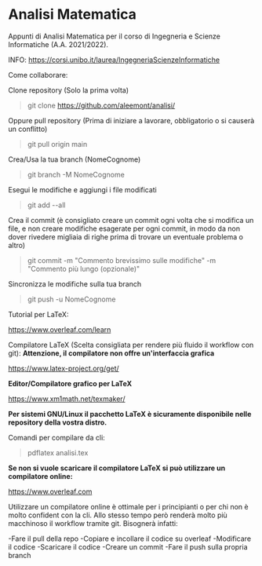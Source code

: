 # Analisi Matematica
Appunti di Analisi Matematica per il corso di Ingegneria e Scienze Informatiche (A.A. 2021/2022).

INFO: https://corsi.unibo.it/laurea/IngegneriaScienzeInformatiche

Come collaborare:


Clone repository (Solo la prima volta)

>  git clone https://github.com/aleemont/analisi/

Oppure pull repository (Prima di iniziare a lavorare, obbligatorio o si causerà un conflitto)

> git pull origin main

Crea/Usa la tua branch (NomeCognome)

> git branch -M NomeCognome

Esegui le modifiche e aggiungi i file modificati

>  git add --all

Crea il commit (è consigliato creare un commit ogni volta che si modifica un file, e non creare modifiche esagerate per ogni commit, in modo da non dover
rivedere migliaia di righe prima di trovare un eventuale problema o altro)

>  git commit -m "Commento brevissimo sulle modifiche" -m "Commento più lungo (opzionale)"

Sincronizza le modifiche sulla tua branch

>  git push -u NomeCognome

Tutorial per LaTeX:

https://www.overleaf.com/learn

Compilatore LaTeX (Scelta consigliata per rendere più fluido il workflow con git):
**Attenzione, il compilatore non offre un'interfaccia grafica**

https://www.latex-project.org/get/

**Editor/Compilatore grafico per LaTeX**

https://www.xm1math.net/texmaker/

**Per sistemi GNU/Linux il pacchetto LaTeX è sicuramente disponibile nelle repository della vostra distro.**

Comandi per compilare da cli:

> pdflatex analisi.tex

**Se non si vuole scaricare il compilatore LaTeX si può utilizzare un compilatore online:**

https://www.overleaf.com

Utilizzare un compilatore online è ottimale per i principianti o per chi non è molto confident con la cli. Allo stesso tempo però renderà molto più macchinoso il workflow tramite git.
Bisognerà infatti:

-Fare il pull della repo
-Copiare e incollare il codice su overleaf
-Modificare il codice
-Scaricare il codice
-Creare un commit
-Fare il push sulla propria branch
